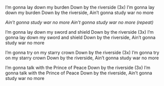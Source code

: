 I’m gonna lay down my burden
Down by the riverside (3x)
I’m gonna lay down my burden
Down by the riverside, Ain’t gonna study war no more

*Ain’t gonna study war no more*
*Ain’t gonna study war no more (repeat)*

I’m gonna lay down my sword and shield
Down by the riverside (3x)
I’m gonna lay down my sword and shield
Down by the riverside, Ain’t gonna study war no more

I’m gonna try on my starry crown
Down by the riverside (3x)
I’m gonna try on my starry crown
Down by the riverside, Ain’t gonna study war no more

I’m gonna talk with the Prince of Peace
Down by the riverside (3x)
I’m gonna talk with the Prince of Peace
Down by the riverside, Ain’t gonna study war no more